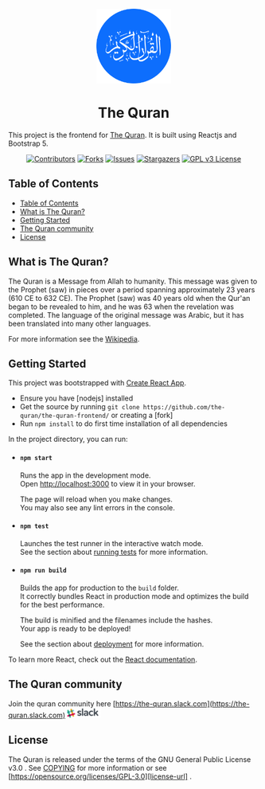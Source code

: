 <p align="center">
  <a href="https://en.wikipedia.org/wiki/Quran">
    <img
      alt="The Quran"
      src="public/assets/images/md-logo.png"
      width="150"
      height="150"
    />
  </a>
</p>
<h1 align="center">The Quran</h1>

This project is the frontend for [The Quran](https://the-quran-book.heroku.com). It is built using Reactjs and Bootstrap 5.


 <!-- PROJECT SHIELDS -->
<div align="center">

[![Contributors][contributors-shield]][contributors-url]
[![Forks][forks-shield]][forks-url]
[![Issues][issues-shield]][issues-url]
[![Stargazers][stars-shield]][stars-url]
[![GPL v3 License][license-shield]][license-url]

</div>

<!-- TABLE OF CONTENTS -->


## Table of Contents
- [Table of Contents](#table-of-contents)
- [What is The Quran?](#what-is-the-quran)
- [Getting Started](#getting-started)
- [The Quran community](#the-quran-community)
- [License](#license)



## What is The Quran?

<!-- ![The Quran](public/assets/images/md-screenshot.png "The Quran") -->

The Quran is a Message from Allah to humanity. This message was given to the Prophet (saw) in pieces over a period spanning approximately 23 years (610 CE to 632 CE). The Prophet (saw) was 40 years old when the Qur'an began to be revealed to him, and he was 63 when the revelation was completed. The language of the original message was Arabic, but it has been translated into many other languages.

For more information see the [Wikipedia](https://en.wikipedia.org/wiki/Quran).

## Getting Started
This project was bootstrapped with [Create React App](https://github.com/facebook/create-react-app).

  - Ensure you have [nodejs] installed
  - Get the source by running `git clone https://github.com/the-quran/the-quran-frontend/` or creating a [fork]
  - Run `npm install` to do first time installation of all dependencies

In the project directory, you can run:

- #### `npm start`

  Runs the app in the development mode.\
  Open [http://localhost:3000](http://localhost:3000) to view it in your browser.

  The page will reload when you make changes.\
  You may also see any lint errors in the console.

- #### `npm test`

  Launches the test runner in the interactive watch mode.\
  See the section about [running tests](https://facebook.github.io/create-react-app/docs/running-tests) for more information.

- #### `npm run build`

  Builds the app for production to the `build` folder.\
  It correctly bundles React in production mode and optimizes the build for the best performance.

  The build is minified and the filenames include the hashes.\
  Your app is ready to be deployed!

  See the section about [deployment](https://facebook.github.io/create-react-app/docs/deployment) for more information.

 To learn more React, check out the [React documentation](https://reactjs.org/).


## The Quran community  

Join the quran community here [https://the-quran.slack.com](https://the-quran.slack.com) [![SLACK](public/assets/images/md-slack.png)](https://the-quran.slack.com)



## License

The Quran is released under the terms of the GNU General Public License v3.0 . See [COPYING](COPYING) for more
information or see [https://opensource.org/licenses/GPL-3.0][license-url] .



<!-- MARKDOWN LINKS & IMAGES -->
<!-- https://www.markdownguide.org/basic-syntax/#reference-style-links -->

[contributors-shield]: https://img.shields.io/github/contributors/the-quran/the-quran-frontend?style=for-the-badge
[contributors-url]: https://github.com/the-quran/the-quran-frontend/graphs/contributors
[forks-shield]: https://img.shields.io/github/forks/the-quran/the-quran-frontend?style=for-the-badge
[forks-url]: https://github.com/the-quran/the-quran-frontend/network/members
[stars-shield]: https://img.shields.io/github/stars/the-quran/the-quran-frontend?style=for-the-badge
[stars-url]: https://github.com/the-quran/the-quran-frontend/stargazers
[issues-shield]: https://img.shields.io/github/issues/the-quran/the-quran-frontend?style=for-the-badge
[issues-url]: https://github.com/the-quran/the-quran-frontend/issues
[license-shield]: https://img.shields.io/github/license/the-quran/the-quran-frontend?style=for-the-badge
[license-url]: https://opensource.org/licenses/GPL-3.0
[product-screenshot]: images/screenshot.png

